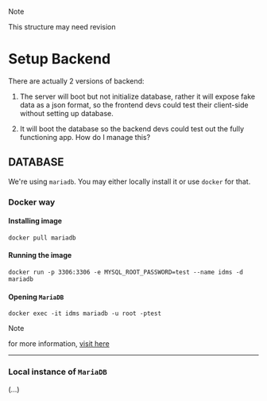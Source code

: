> [!NOTE]
> This structure may need revision

# Setup Backend

There are actually 2 versions of backend:

1. The server will boot but not initialize database, rather it will expose fake data as a json format, so the frontend devs could test their client-side without setting up database.

2. It will boot the database so the backend devs could test out the fully functioning app. How do I manage this?

## DATABASE

We're using `mariadb`. You may either locally install it or use `docker` for that.

### Docker way

#### Installing image

```
docker pull mariadb
```

#### Running the image

```
docker run -p 3306:3306 -e MYSQL_ROOT_PASSWORD=test --name idms -d mariadb
```

#### Opening `MariaDB`

```
docker exec -it idms mariadb -u root -ptest
```

> [!NOTE]
> for more information, [visit here](https://github.com/kinxyo/Docker-cheats)

--- 

### Local instance of `MariaDB`

(...)
